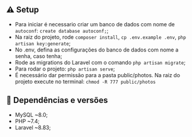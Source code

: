 ## ⚠️ Setup

- Para iniciar é necessario criar um banco de dados com nome de `autoconf`: `create database autoconf;`;
- Na raiz do projeto, rode `composer install`, `cp .env.example .env`, `php artisan key:generate`;
- No .env, defina as configurações do banco de dados com nome a senha, caso tenha;
- Rode as migrations do Laravel com o comando `php artisan migrate`;
- Para rodar o projeto: `php artisan serve`;
- É necessário dar permissão para a pasta public/photos. Na raiz do projeto execute no terminal: `chmod -R 777 public/photos`

## 🔀 Dependências e versões

- MySQL ~8.0;
- PHP ~7.4;
- Laravel ~8.83;